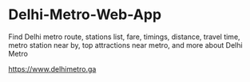 # Delhi-Metro-Web-App
Find Delhi metro route, stations list, fare, timings, distance, travel time, metro station near by, top attractions near metro, and more about Delhi Metro

https://www.delhimetro.ga
